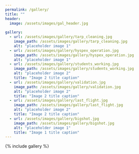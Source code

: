 ```yaml
---
permalink: /gallery/
title: ""
header:
  image: /assets/images/gal_header.jpg
  
gallery:
  - url: /assets/images/gallery/tarp_cleaning.jpg
    image_path: /assets/images/gallery/tarp_cleaning.jpg
    alt: "placeholder image 1"
  - url: /assets/images/gallery/hyspex_operation.jpg
    image_path: /assets/images/gallery/hyspex_operation.jpg
    alt: "placeholder image 1"
  - url: /assets/images/gallery/students_working.jpg
    image_path: /assets/images/gallery/students_working.jpg 
    alt: "placeholder image 2"
    title: "Image 2 title caption"
  - url: /assets/images/gallery/validation.jpg
    image_path: /assets/images/gallery/validation.jpg 
    alt: "placeholder image 2"
    title: "Image 2 title caption"
  - url: /assets/images/gallery/last_flight.jpg
    image_path: /assets/images/gallery/last_flight.jpg 
    alt: "placeholder image 2"
    title: "Image 2 title caption"
  - url: /assets/images/gallery/bigshot.jpg
    image_path: /assets/images/gallery/bigshot.jpg
    alt: "placeholder image 1"
    title: "Image 1 title caption"
---
```


{% include gallery %}

